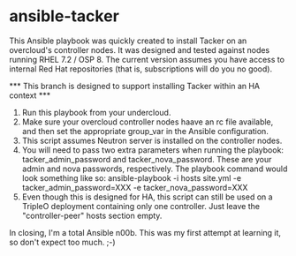 # ansible-tacker

This Ansible playbook was quickly created to install Tacker on an overcloud's controller nodes.  It was designed and tested against nodes running RHEL 7.2 / OSP 8.  The current version assumes you have access to internal Red Hat repositories (that is, subscriptions will do you no good).

*** This branch is designed to support installing Tacker within an HA context ***

1. Run this playbook from your undercloud.
2. Make sure your overcloud controller nodes haave an rc file available, and then set the appropriate group_var in the Ansible configuration.
3. This script assumes Neutron server is installed on the controller nodes.
4. You will need to pass two extra parameters when running the playbook: tacker_admin_password and tacker_nova_password.  These are your admin and nova passwords, respectively.  The playbook command would look something like so:
   ansible-playbook -i hosts site.yml -e tacker_admin_password=XXX -e tacker_nova_password=XXX
5. Even though this is designed for HA, this script can still be used on a TripleO deployment containing only one controller.  Just leave the "controller-peer" hosts section empty.

In closing, I'm a total Ansible n00b.  This was my first attempt at learning it, so don't expect too much. ;-)
